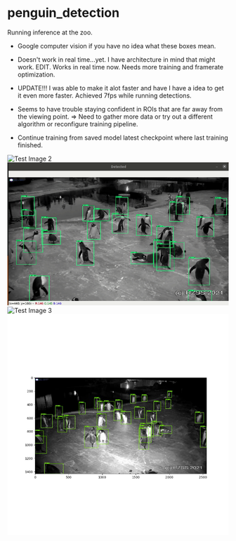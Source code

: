 # penguin_detection
Running inference at the zoo.

* Google computer vision if you have no idea what these boxes mean.

* Doesn't work in real time...yet. I have architecture in mind that might work. EDIT. Works in real time now. Needs more training and framerate optimization.
* UPDATE!!! I was able to make it alot faster and have I have a idea to get it even more faster. Achieved 7fps while running detections.

* Seems to have trouble staying confident in ROIs that are far away from the viewing point. => Need to gather more data or try out a different algorithm or reconfigure training pipeline.

* Continue training from saved model latest checkpoint where last training finished.

![Test Image 2](https://github.com/al-lu/penguin_detection/blob/main/demo_3.gif)
![Test Image 2](https://github.com/al-lu/penguin_detection/blob/main/demo_2.gif)
![Test Image 3](https://github.com/al-lu/penguin_detection/blob/main/demo_1.gif)
![Test Image 4](https://github.com/al-lu/penguin_detection/blob/main/0000003000.jpg)
